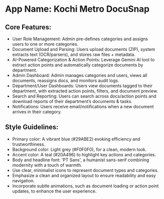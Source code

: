 # **App Name**: Kochi Metro DocuSnap

## Core Features:

- User Role Management: Admin pre-defines categories and assigns users to one or more categories.
- Document Upload and Parsing: Users upload documents (ZIP), system extracts text (OCR/parsers), and stores raw files + metadata.
- AI-Powered Categorization & Action Points: Leverage Gemini AI tool to extract action points and automatically categorize documents by department.
- Admin Dashboard: Admin manages categories and users, views all documents, reassigns docs, and monitors audit logs.
- Department/User Dashboards: Users view documents tagged to their department, with extracted action points, filters, and document preview.
- Search and Reporting: Users can search across docs/action points and download reports of their department’s documents & tasks.
- Notifications: Users receive email/notifications when a new document arrives in their category.

## Style Guidelines:

- Primary color: A vibrant blue (#29ABE2) evoking efficiency and trustworthiness.
- Background color: Light grey (#F0F0F0), for a clean, modern look.
- Accent color: A teal (#20A496) to highlight key actions and categories.
- Body and headline font: 'PT Sans', a humanist sans-serif combining modernity with a touch of warmth.
- Use clear, minimalist icons to represent document types and categories.
- Emphasize a clean and organized layout to ensure readability and easy navigation.
- Incorporate subtle animations, such as document loading or action point updates, to enhance the user experience.